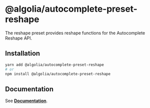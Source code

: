 # @algolia/autocomplete-preset-reshape

The reshape preset provides reshape functions for the Autocomplete Reshape API.

## Installation

```sh
yarn add @algolia/autocomplete-preset-reshape
# or
npm install @algolia/autocomplete-preset-reshape
```

## Documentation

See [**Documentation**](https://www.algolia.com/doc/ui-libraries/autocomplete/api-reference/autocomplete-preset-reshape).
